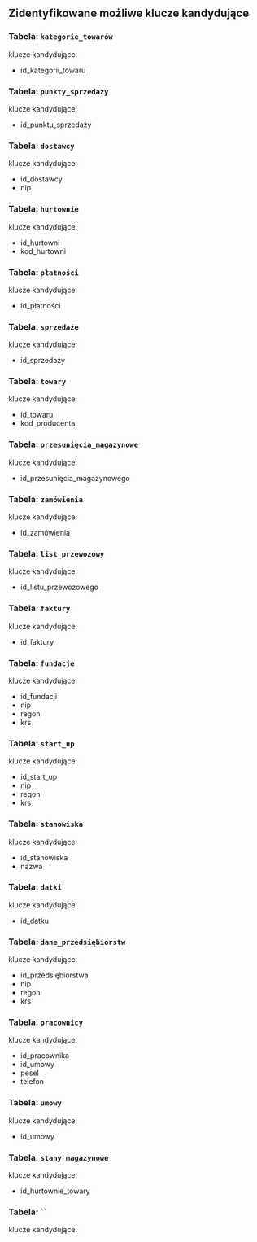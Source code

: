 ## Zidentyfikowane możliwe klucze kandydujące

### Tabela: `kategorie_towarów`

klucze kandydujące:

* id_kategorii_towaru

### Tabela: `punkty_sprzedaży`

klucze kandydujące:

* id_punktu_sprzedaży

### Tabela: `dostawcy`

klucze kandydujące:

* id_dostawcy
* nip

### Tabela: `hurtownie`

klucze kandydujące:

* id_hurtowni
* kod_hurtowni
  
### Tabela: `płatności`

klucze kandydujące:

* id_płatności

### Tabela: `sprzedaże`

klucze kandydujące:

* id_sprzedaży

### Tabela: `towary`

klucze kandydujące:

* id_towaru
* kod_producenta

### Tabela: `przesunięcia_magazynowe`

klucze kandydujące:

* id_przesunięcia_magazynowego

### Tabela: `zamówienia`

klucze kandydujące:

* id_zamówienia

### Tabela: `list_przewozowy`

klucze kandydujące:

* id_listu_przewozowego

### Tabela: `faktury`

klucze kandydujące:

* id_faktury

### Tabela: `fundacje`

klucze kandydujące:

* id_fundacji
* nip	
* regon	
* krs

### Tabela: `start_up`

klucze kandydujące:

* id_start_up
* nip	
* regon	
* krs

### Tabela: `stanowiska`

klucze kandydujące:

* id_stanowiska	
* nazwa

### Tabela: `datki`

klucze kandydujące:

* id_datku

### Tabela: `dane_przedsiębiorstw`

klucze kandydujące:

* id_przedsiębiorstwa
* nip
* regon
* krs

### Tabela: `pracownicy`

klucze kandydujące:

* id_pracownika
* id_umowy
* pesel
* telefon

### Tabela: `umowy`

klucze kandydujące:

* id_umowy	

### Tabela: `stany magazynowe`

klucze kandydujące:

* id_hurtownie_towary

### Tabela: ``

klucze kandydujące:





